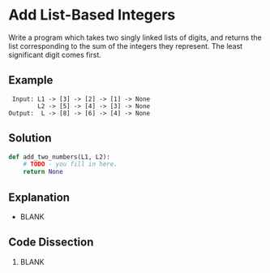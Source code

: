 # Add List-Based Integers
Write a program which takes two singly linked lists of digits, and returns the list corresponding to the sum of the integers they represent. The least significant digit comes first.
  
## Example
```
 Input: L1 -> [3] -> [2] -> [1] -> None
        L2 -> [5] -> [4] -> [3] -> None
Output:  L -> [8] -> [6] -> [4] -> None
```
  
## Solution
```python
def add_two_numbers(L1, L2):
    # TODO - you fill in here.
    return None
```
  
## Explanation
* BLANK
  
## Code Dissection
1. BLANK